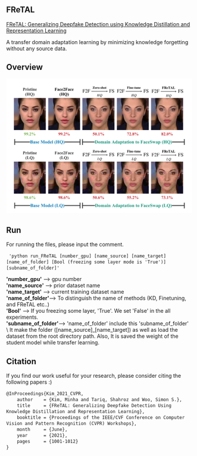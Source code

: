 ## FReTAL
[FReTAL: Generalizing Deepfake Detection using Knowledge Distillation and Representation Learning](https://openaccess.thecvf.com/content/CVPR2021W/WMF/html/Kim_FReTAL_Generalizing_Deepfake_Detection_Using_Knowledge_Distillation_and_Representation_Learning_CVPRW_2021_paper.html)

A transfer domain adaptation learning by minimizing knowledge forgetting without any source data.

## Overview
<img src='./images/FReTAL_Motivation.png' width=500>

## Run
 For running the files, please input the comment.
```
 'python run_FReTAL [number_gpu] [name_source] [name_target] [name_of_folder] [Bool (freezing some layer mode is 'True')] [subname_of_folder]'
 ```
**'number_gpu'** --> gpu number\
**'name_source'** --> prior dataset name\
**'name_target'** --> current training dataset name\
**'name_of_folder'**--> To distinguish the name of methods (KD, Finetuning, and FReTAL etc..)\
**'Bool'** --> If you freezing some layer, 'True'. We set 'False' in the all experiments.\
**'subname_of_folder'**--> 'name_of_folder' include this 'subname_of_folder'\
\\
It make the folder ([name_source]_[name_target]) as well as load the dataset from the root directory path.
Also, It is saved the weight of the student model while transfer learning.

## Citation

If you find our work useful for your research, please consider citing the following papers :)

```
@InProceedings{Kim_2021_CVPR,
    author    = {Kim, Minha and Tariq, Shahroz and Woo, Simon S.},
    title     = {FReTAL: Generalizing Deepfake Detection Using Knowledge Distillation and Representation Learning},
    booktitle = {Proceedings of the IEEE/CVF Conference on Computer Vision and Pattern Recognition (CVPR) Workshops},
    month     = {June},
    year      = {2021},
    pages     = {1001-1012}
}
```


